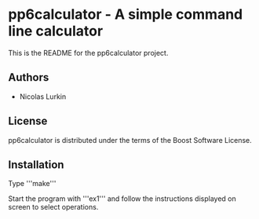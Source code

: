 pp6calculator - A simple command line calculator
================================================
This is the README for the pp6calculator project.

Authors
-------
- Nicolas Lurkin

License
-------
pp6calculator is distributed under the terms of the Boost Software License.

Installation
------------
Type
'''make'''

Start the program with
'''ex1'''
and follow the instructions displayed on screen to select operations.
